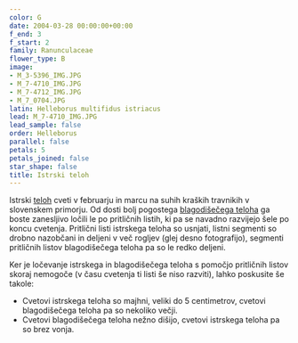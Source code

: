 ```yaml
---
color: G
date: 2004-03-28 00:00:00+00:00
f_end: 3
f_start: 2
family: Ranunculaceae
flower_type: B
image:
- M_3-5396_IMG.JPG
- M_7-4710_IMG.JPG
- M_7-4712_IMG.JPG
- M_7_0704.JPG
latin: Helleborus multifidus istriacus
lead: M_7-4710_IMG.JPG
lead_sample: false
order: Helleborus
parallel: false
petals: 5
petals_joined: false
star_shape: false
title: Istrski teloh
---
```

Istrski [teloh](../genus/helleborus/) cveti v februarju in marcu na suhih kraških travnikih v slovenskem primorju. Od dosti bolj pogostega [blagodišečega teloha](../helleborusodorus/) ga boste zanesljivo ločili le po pritličnih listih, ki pa se navadno razvijejo šele po koncu cvetenja. Pritlični listi istrskega teloha so usnjati, listni segmenti so drobno nazobčani in deljeni v več rogljev (glej desno fotografijo), segmenti pritličnih listov blagodišečega teloha pa so le redko deljeni.

Ker je ločevanje istrskega in blagodišečega teloha s pomočjo pritličnih listov skoraj nemogoče (v času cvetenja ti listi še niso razviti), lahko poskusite še takole:

-   Cvetovi istrskega teloha so majhni, veliki do 5 centimetrov, cvetovi blagodišečega teloha pa so nekoliko večji.
-   Cvetovi blagodišečega teloha nežno dišijo, cvetovi istrskega teloha pa so brez vonja.
